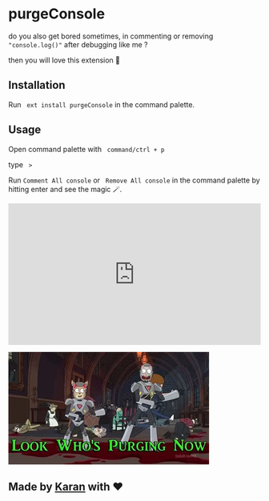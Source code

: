 # purgeConsole

do you also get bored sometimes, in commenting or removing ``` "console.log()"``` after debugging like me ? 

then you will love this extension 💝

## Installation  

Run ``` ext install purgeConsole```  in the command palette.

## Usage 

Open command palette with ``` command/ctrl + p```

type ``` >``` 

Run ``` Comment All console ``` or ``` Remove All console``` in the command palette by hitting enter and see the magic 🪄.

<div style="position: relative; padding-bottom: 56.162246489859605%; height: 0;"><iframe src="https://www.loom.com/embed/9588c1ba6d844ff0a2f970f2d000fbfe" frameborder="0" webkitallowfullscreen mozallowfullscreen allowfullscreen style="position: absolute; top: 0; left: 0; width: 100%; height: 100%;"></iframe></div>

![img](img/look%20who%20is%20purging.png)

## Made by [Karan](https://twitter.com/KaranJanthe) with ❤️

